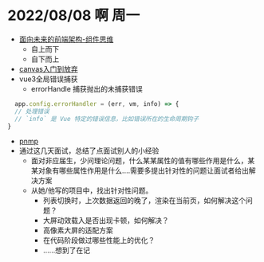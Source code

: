 <!--
 * @Desc: 
 * @Author: 曾茹菁
 * @Date: 2022-08-08 09:06:12
 * @LastEditors: 曾茹菁
 * @LastEditTime: 2022-08-08 22:07:01
-->
# 2022/08/08 啊 周一
- [面向未来的前端架构-组件思维](https://juejin.cn/post/7127559810324627463)
  - 自上而下
  - 自下而上
- [canvas入门到放弃](https://mp.weixin.qq.com/s/BMr8h67H_fyAdl3qdXPdcw)
- vue3全局错误捕获
  - errorHandle 捕获抛出的未捕获错误
```js
  app.config.errorHandler = (err, vm, info) => {
  // 处理错误
  // `info` 是 Vue 特定的错误信息，比如错误所在的生命周期钩子
}
```
- [pnmp](https://www.pnpm.cn/cli/init)
- 通过这几天面试，总结了点面试别人的小经验
  - 面对非应届生，少问理论问题，什么某某属性的值有哪些作用是什么，某某对象有哪些属性作用是什么....需要多提出针对性的问题让面试者给出解决方案
  - 从她/他写的项目中，找出针对性问题。
    - 列表切换时，上次数据返回的晚了，渲染在当前页，如何解决这个问题？
    - 大屏动效载入是否出现卡顿，如何解决？
    - 高像素大屏的适配方案
    - 在代码阶段做过哪些性能上的优化？
    - ......想到了在记
